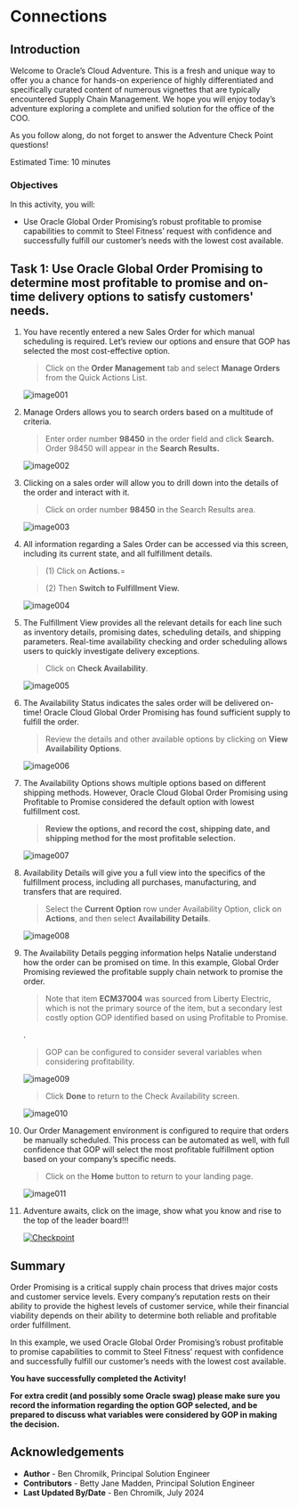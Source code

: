 # Connections

## Introduction

Welcome to Oracle’s Cloud Adventure.  This is a fresh and unique way to offer you a chance for hands-on experience of highly differentiated and specifically curated content of numerous vignettes that are typically encountered Supply Chain Management. We hope you will enjoy today’s adventure exploring a complete and unified solution for the office of the COO.

As you follow along, do not forget to answer the Adventure Check Point questions! 


Estimated Time: 10 minutes


### Objectives

In this activity, you will:

* Use Oracle Global Order Promising’s robust profitable to promise capabilities to commit to Steel Fitness’ request with confidence and successfully fulfill our customer’s needs with the lowest cost available.  


 



## Task 1: Use Oracle Global Order Promising to determine most profitable to promise and on-time delivery options to satisfy customers' needs.  

1. You have recently entered a new Sales Order for which manual scheduling is required.   Let’s review our options and ensure that GOP has selected the most cost-effective option.

    > Click on the **Order Management** tab and select **Manage Orders** from the Quick Actions List.

    ![image001](images/image001.png)



2. Manage Orders allows you to search orders based on a multitude of criteria.

    > Enter order number **98450** in the order field and click **Search.**   Order 98450 will appear in the **Search Results.**  

    ![image002](images/image002.png)



3. Clicking on a sales order will allow you to drill down into the details of the order and interact with it.

    > Click on order number **98450** in the Search Results area.

    ![image003](images/image003.png)



4. All information regarding a Sales Order can be accessed via this screen, including its current state, and all fulfillment details.

    > (1) Click on **Actions.**=
    
    > (2) Then **Switch to Fulfillment View.**

    ![image004](images/image004.png)



5. The Fulfillment View provides all the relevant details for each line such as inventory details, promising dates, scheduling details, and shipping parameters. Real-time availability checking and order scheduling allows users to quickly investigate delivery exceptions.  

    > Click on **Check Availability**.

    ![image005](images/image005.png)



6. The Availability Status indicates the sales order will be delivered on-time!  Oracle Cloud Global Order Promising has found sufficient supply to fulfill the order.

    > Review the details and other available options by clicking on **View Availability Options**.

    ![image006](images/image006.png)



7. The Availability Options shows multiple options based on different shipping methods. However, Oracle Cloud Global Order Promising using Profitable to Promise considered the default option with lowest fulfillment cost. 

    > **Review the options, and record the cost, shipping date, and shipping method for the most profitable selection.**

    ![image007](images/image007.png)



8. Availability Details will give you a full view into the specifics of the fulfillment process, including all purchases, manufacturing, and transfers that are required.

    > Select the **Current Option** row under Availability Option, click on **Actions**, and then select **Availability Details**.

    ![image008](images/image008.png)



9. The Availability Details pegging information helps Natalie understand how the order can be promised on time. In this example, Global Order Promising reviewed the profitable supply chain network to promise the order. 

    > Note that item **ECM37004** was sourced from Liberty Electric, which is not the primary source of the item, but a secondary lest costly option GOP identified based on using Profitable to Promise.  

    .
    > GOP can be configured to consider several variables when considering profitability.

    ![image009](images/image009.png)

    > Click **Done** to return to the Check Availability screen.

    ![image010](images/image010.png)



10. Our Order Management environment is configured to require that orders be manually scheduled.   This process can be automated as well, with full confidence that GOP will select the most profitable fulfillment option based on your company’s specific needs.

    > Click on the **Home** button to return to your landing page.

    ![image011](images/image011.png)



11. Adventure awaits, click on the image, show what you know and rise to the top of the leader board!!!

    [![Checkpoint](images/cloud-adventure-checkpoint-image.png)](https://apex.oracle.com/pls/apex/f?p=159406:20:::::QN:3) 






## Summary

Order Promising is a critical supply chain process that drives major costs and customer service levels. Every company’s reputation rests on their ability to provide the highest levels of customer service, while their financial viability depends on their ability to determine both reliable and profitable order fulfillment. 

In this example, we used Oracle Global Order Promising’s robust profitable to promise capabilities to commit to Steel Fitness’ request with confidence and successfully fulfill our customer’s needs with the lowest cost available.  

**You have successfully completed the Activity!**

**For extra credit (and possibly some Oracle swag) please make sure you record the information regarding the option GOP selected, and be prepared to discuss what variables were considered by GOP in making the decision.**






## Acknowledgements
* **Author** - Ben Chromilk, Principal Solution Engineer
* **Contributors** -  Betty Jane Madden, Principal Solution Engineer
* **Last Updated By/Date** - Ben Chromilk, July 2024

